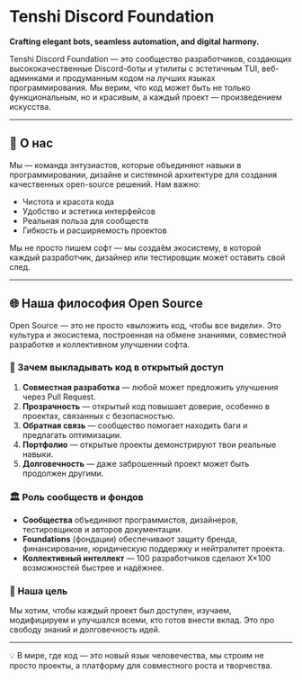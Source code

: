 # Tenshi Discord Foundation

**Crafting elegant bots, seamless automation, and digital harmony.**

Tenshi Discord Foundation — это сообщество разработчиков, создающих высококачественные Discord-боты и утилиты с эстетичным TUI, веб-админками и продуманным кодом на лучших языках программирования. Мы верим, что код может быть не только функциональным, но и красивым, а каждый проект — произведением искусства.

---

## 👥 О нас
Мы — команда энтузиастов, которые объединяют навыки в программировании, дизайне и системной архитектуре для создания качественных open-source решений. Нам важно:
- Чистота и красота кода
- Удобство и эстетика интерфейсов
- Реальная польза для сообществ
- Гибкость и расширяемость проектов

Мы не просто пишем софт — мы создаём экосистему, в которой каждый разработчик, дизайнер или тестировщик может оставить свой след.

---

## 🌐 Наша философия Open Source

Open Source — это не просто «выложить код, чтобы все видели». Это культура и экосистема, построенная на обмене знаниями, совместной разработке и коллективном улучшении софта.

### 📌 Зачем выкладывать код в открытый доступ
1. **Совместная разработка** — любой может предложить улучшения через Pull Request.
2. **Прозрачность** — открытый код повышает доверие, особенно в проектах, связанных с безопасностью.
3. **Обратная связь** — сообщество помогает находить баги и предлагать оптимизации.
4. **Портфолио** — открытые проекты демонстрируют твои реальные навыки.
5. **Долговечность** — даже заброшенный проект может быть продолжен другими.

### 🏛 Роль сообществ и фондов
- **Сообщества** объединяют программистов, дизайнеров, тестировщиков и авторов документации.
- **Foundations** (фондации) обеспечивают защиту бренда, финансирование, юридическую поддержку и нейтралитет проекта.
- **Коллективный интеллект** — 100 разработчиков сделают X×100 возможностей быстрее и надёжнее.

### 📖 Наша цель
Мы хотим, чтобы каждый проект был доступен, изучаем, модифицируем и улучшался всеми, кто готов внести вклад. Это про свободу знаний и долговечность идей.

---

💡 В мире, где код — это новый язык человечества, мы строим не просто проекты, а платформу для совместного роста и творчества.
